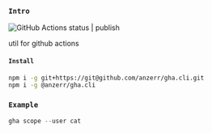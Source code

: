 
### `Intro`
![GitHub Actions status | publish](https://github.com/anzerr/gha.cli/workflows/publish/badge.svg)

util for github actions

#### `Install`
``` bash
npm i -g git+https://git@github.com/anzerr/gha.cli.git
npm i -g @anzerr/gha.cli
```

### `Example`
``` javascript
gha scope --user cat
```